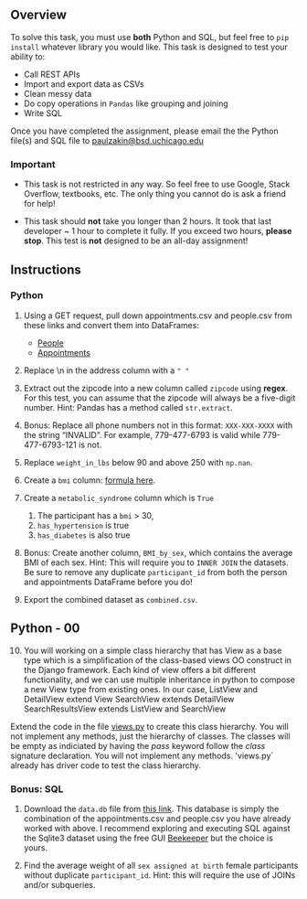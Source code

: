 ## Overview

To solve this task, you must use **both** Python and SQL, but feel free to `pip install` whatever library you would like. This task is designed to test your ability to:

- Call REST APIs
- Import and export data as CSVs
- Clean messy data
- Do copy operations in `Pandas` like grouping and joining
- Write SQL

Once you have completed the assignment, please email the the Python file(s) and SQL file to paulzakin@bsd.uchicago.edu

### Important

- This task is not restricted in any way. So feel free to use Google, Stack Overflow, textbooks, etc. The only thing you cannot do is ask a friend for help! 

- This task should **not** take you longer than 2 hours. It took that last developer ~ 1 hour to complete it fully. If you exceed two hours, **please stop**. This test is **not** designed to be an all-day assignment!

## Instructions

### Python

1. Using a GET request, pull down appointments.csv and people.csv from these links and convert them into DataFrames:
   
   - [People](https://raw.githubusercontent.com/ipph-development/programming-analyst-interview-test/main/people.csv)
   - [Appointments](https://raw.githubusercontent.com/ipph-development/programming-analyst-interview-test/main/appointments.csv)

2. Replace \n in the address column with a `" "`

3. Extract out the zipcode into a new column called `zipcode` using **regex**. For this test, you can assume that the zipcode will always be a five-digit number. Hint: Pandas has a method called `str.extract`.

4. Bonus: Replace all phone numbers not in this format: `XXX-XXX-XXXX` with the string “INVALID”. For example, 779-477-6793 is valid while 779-477-6793-121 is not.
 
5. Replace `weight_in_lbs` below 90 and above 250 with `np.nan`.

6. Create a `bmi` column: [formula here](https://www.cdc.gov/nccdphp/dnpao/growthcharts/training/bmiage/page5_2.html).
   
7. Create a `metabolic_syndrome` column which is `True` 
   1. The participant has a `bmi` > 30, 
   2. `has_hypertension` is true
   3. `has_diabetes` is also true
   
8.  Bonus: Create another column, `BMI_by_sex`, which contains the average BMI of each sex. Hint: This will require you to `INNER JOIN` the datasets. Be sure to remove any duplicate `participant_id` from both the person and appointments DataFrame before you do!

9.  Export the combined dataset as `combined.csv`.

## Python - 00

10.  You will working on a simple class hierarchy that has View as a base type which is a simplification of the class-based views OO construct in the Django framework.  Each kind of view offers a bit different functionality, and we can use multiple inheritance in python to compose a new View type from existing ones.  In our case, 
ListView and DetailView extend View
SearchView extends DetailView
SearchResultsView extends ListView and SearchView

Extend the code in the file [views.py](https://raw.githubusercontent.com/ipph-development/programming-analyst-interview-test/main/views.py) to create this class hierarchy. You will not implement any methods, just the hierarchy of classes. The classes will be empty as indiciated by having the *pass* keyword follow the *class* signature declaration. You will not implement any methods.  'views.py` already has driver code to test the class hierarchy.

### Bonus: SQL

1. Download the `data.db` file from [this link](https://github.com/ipph-development/programming-analyst-interview-test/blob/main/data.db). This database is simply the combination of the appointments.csv and people.csv you have already worked with above. I recommend exploring and executing SQL against the Sqlite3 dataset using the free GUI [Beekeeper](https://www.beekeeperstudio.io) but the choice is yours.

2. Find the average weight of all `sex assigned at birth` female participants without duplicate `participant_id`. Hint: this will require the use of JOINs and/or subqueries.

